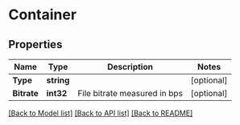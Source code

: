 # Container

## Properties

Name | Type | Description | Notes
------------ | ------------- | ------------- | -------------
**Type** | **string** |  | [optional] 
**Bitrate** | **int32** | File bitrate measured in bps | [optional] 

[[Back to Model list]](../README.md#documentation-for-models) [[Back to API list]](../README.md#documentation-for-api-endpoints) [[Back to README]](../README.md)


